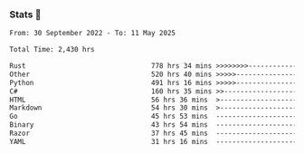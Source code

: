### Stats 👋
<!--START_SECTION:waka-->

```txt
From: 30 September 2022 - To: 11 May 2025

Total Time: 2,430 hrs

Rust                               778 hrs 34 mins >>>>>>>>-----------------   32.04 %
Other                              520 hrs 40 mins >>>>>--------------------   21.43 %
Python                             491 hrs 16 mins >>>>>--------------------   20.22 %
C#                                 160 hrs 35 mins >>-----------------------   06.61 %
HTML                               56 hrs 36 mins  >------------------------   02.33 %
Markdown                           54 hrs 30 mins  >------------------------   02.24 %
Go                                 45 hrs 53 mins  -------------------------   01.89 %
Binary                             43 hrs 54 mins  -------------------------   01.81 %
Razor                              37 hrs 45 mins  -------------------------   01.55 %
YAML                               31 hrs 16 mins  -------------------------   01.29 %
```

<!--END_SECTION:waka-->

<!--
**buhaytza2005/buhaytza2005** is a ✨ _special_ ✨ repository because its `README.md` (this file) appears on your GitHub profile.

Here are some ideas to get you started:

- 🔭 I’m currently working on ...
- 🌱 I’m currently learning ...
- 👯 I’m looking to collaborate on ...
- 🤔 I’m looking for help with ...
- 💬 Ask me about ...
- 📫 How to reach me: ...
- 😄 Pronouns: ...
- ⚡ Fun fact: ...
-->


